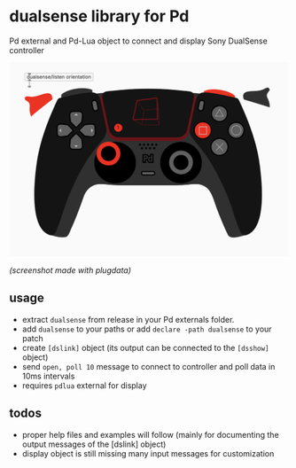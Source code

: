 # dualsense library for Pd
Pd external and Pd-Lua object to connect and display Sony DualSense controller

![dualsense/display.pd screenshot](dualsense-display.png)

*(screenshot made with plugdata)*

## usage

* extract `dualsense` from release in your Pd externals folder.
* add `dualsense` to your paths or add `declare -path dualsense` to your patch
* create `[dslink]` object (its output can be connected to the `[dsshow]` object)
* send `open, poll 10` message to connect to controller and poll data in 10ms intervals
* requires `pdlua` external for display

## todos

* proper help files and examples will follow (mainly for documenting the output messages of the [dslink] object)
* display object is still missing many input messages for customization
